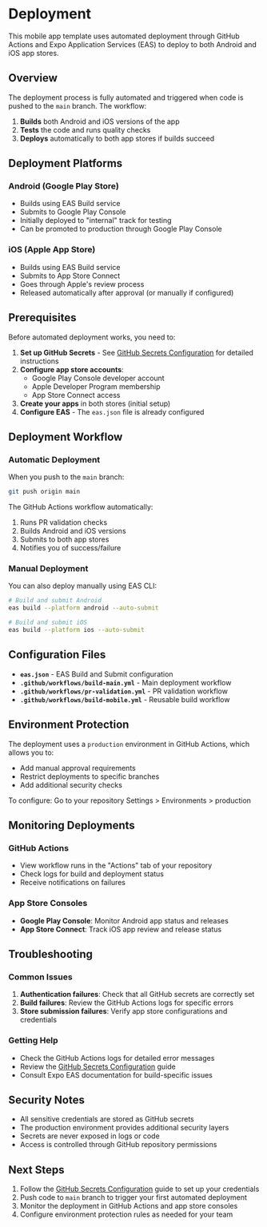 # Deployment

This mobile app template uses automated deployment through GitHub Actions and Expo Application Services (EAS) to deploy to both Android and iOS app stores.

## Overview

The deployment process is fully automated and triggered when code is pushed to the `main` branch. The workflow:

1. **Builds** both Android and iOS versions of the app
2. **Tests** the code and runs quality checks
3. **Deploys** automatically to both app stores if builds succeed

## Deployment Platforms

### Android (Google Play Store)
- Builds using EAS Build service
- Submits to Google Play Console
- Initially deployed to "internal" track for testing
- Can be promoted to production through Google Play Console

### iOS (Apple App Store)
- Builds using EAS Build service  
- Submits to App Store Connect
- Goes through Apple's review process
- Released automatically after approval (or manually if configured)

## Prerequisites

Before automated deployment works, you need to:

1. **Set up GitHub Secrets** - See [GitHub Secrets Configuration](./github-secrets.md) for detailed instructions
2. **Configure app store accounts**:
   - Google Play Console developer account
   - Apple Developer Program membership
   - App Store Connect access
3. **Create your apps** in both stores (initial setup)
4. **Configure EAS** - The `eas.json` file is already configured

## Deployment Workflow

### Automatic Deployment
When you push to the `main` branch:

```bash
git push origin main
```

The GitHub Actions workflow automatically:
1. Runs PR validation checks
2. Builds Android and iOS versions
3. Submits to both app stores
4. Notifies you of success/failure

### Manual Deployment
You can also deploy manually using EAS CLI:

```bash
# Build and submit Android
eas build --platform android --auto-submit

# Build and submit iOS  
eas build --platform ios --auto-submit
```

## Configuration Files

- **`eas.json`** - EAS Build and Submit configuration
- **`.github/workflows/build-main.yml`** - Main deployment workflow
- **`.github/workflows/pr-validation.yml`** - PR validation workflow
- **`.github/workflows/build-mobile.yml`** - Reusable build workflow

## Environment Protection

The deployment uses a `production` environment in GitHub Actions, which allows you to:
- Add manual approval requirements
- Restrict deployments to specific branches
- Add additional security checks

To configure: Go to your repository Settings > Environments > production

## Monitoring Deployments

### GitHub Actions
- View workflow runs in the "Actions" tab of your repository
- Check logs for build and deployment status
- Receive notifications on failures

### App Store Consoles
- **Google Play Console**: Monitor Android app status and releases
- **App Store Connect**: Track iOS app review and release status

## Troubleshooting

### Common Issues
1. **Authentication failures**: Check that all GitHub secrets are correctly set
2. **Build failures**: Review the GitHub Actions logs for specific errors
3. **Store submission failures**: Verify app store configurations and credentials

### Getting Help
- Check the GitHub Actions logs for detailed error messages
- Review the [GitHub Secrets Configuration](./github-secrets.md) guide
- Consult Expo EAS documentation for build-specific issues

## Security Notes

- All sensitive credentials are stored as GitHub secrets
- The production environment provides additional security layers
- Secrets are never exposed in logs or code
- Access is controlled through GitHub repository permissions

## Next Steps

1. Follow the [GitHub Secrets Configuration](./github-secrets.md) guide to set up your credentials
2. Push code to `main` branch to trigger your first automated deployment
3. Monitor the deployment in GitHub Actions and app store consoles
4. Configure environment protection rules as needed for your team
